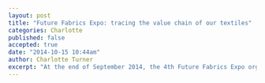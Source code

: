 ```yaml
---
layout: post
title: "Future Fabrics Expo: tracing the value chain of our textiles"
categories: Charlotte 
published: false
accepted: true
date: "2014-10-15 10:44am"
author: Charlotte Turner
excerpt: "At the end of September 2014, the 4th Future Fabrics Expo organized by The Sustainable Angle was hosted within Fashion SVP at London Olympia Exhibition Centre, welcoming designers, buyers, researchers and other professionals from fashion brands, NGOs, educational institutions and government organisations."
---
```

